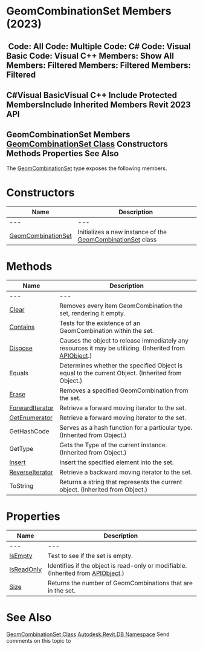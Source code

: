 # GeomCombinationSet Members (2023)

﻿
 Code: All Code: Multiple Code: C# Code: Visual Basic Code: Visual C++  Members: Show All Members: Filtered Members: Filtered Members: Filtered   
---  
C#Visual BasicVisual C++
Include Protected MembersInclude Inherited Members
Revit 2023 API  
---  
GeomCombinationSet Members  
[GeomCombinationSet Class](854ed2aa-bd22-3352-383f-7a5230f154e5.md "GeomCombinationSet Class") Constructors Methods Properties See Also  
---  
The [GeomCombinationSet](854ed2aa-bd22-3352-383f-7a5230f154e5.md "GeomCombinationSet Class") type exposes the following members.
# Constructors
| Name | Description |
| --- | --- |
| --- | --- | --- |
| [GeomCombinationSet](1dab4021-5704-04db-60b9-ffd0480407a1.md "GeomCombinationSet Constructor") | Initializes a new instance of the [GeomCombinationSet](854ed2aa-bd22-3352-383f-7a5230f154e5.md "GeomCombinationSet Class") class |

# Methods
| Name | Description |
| --- | --- |
| --- | --- | --- |
| [Clear](c1d20eca-bdf5-a753-bc22-145d6f072652.md "Clear Method") | Removes every item GeomCombination the set, rendering it empty. |
| [Contains](2fd2a61a-bb02-1f15-f23b-cc8016aeb142.md "Contains Method") | Tests for the existence of an GeomCombination within the set. |
| [Dispose](7c03212a-b587-1c89-3912-efea0d2619c5.md "Dispose Method") | Causes the object to release immediately any resources it may be utilizing. (Inherited from [APIObject](beb86ef5-39ad-3f0d-0cd9-0c929387a2bb.md "APIObject Class").) |
| Equals | Determines whether the specified Object is equal to the current Object. (Inherited from Object.) |
| [Erase](e0eb2bfa-731a-e0c8-2cc4-b0754c595602.md "Erase Method") | Removes a specified GeomCombination from the set. |
| [ForwardIterator](f669145b-ba48-9386-e839-fbfee96d4224.md "ForwardIterator Method") | Retrieve a forward moving iterator to the set. |
| [GetEnumerator](9dab75f8-c0bd-81de-1c05-c3c48e7c98be.md "GetEnumerator Method") | Retrieve a forward moving iterator to the set. |
| GetHashCode | Serves as a hash function for a particular type.  (Inherited from Object.) |
| GetType | Gets the Type of the current instance. (Inherited from Object.) |
| [Insert](109a97a9-dac8-9853-ba10-8ebef93caad0.md "Insert Method") | Insert the specified element into the set. |
| [ReverseIterator](fd75e1f3-a3bd-24ce-ee16-7074354b88f4.md "ReverseIterator Method") | Retrieve a backward moving iterator to the set. |
| ToString | Returns a string that represents the current object. (Inherited from Object.) |

# Properties
| Name | Description |
| --- | --- |
| --- | --- | --- |
| [IsEmpty](6a8334c7-4372-c8e6-acc5-66fd4d4c5187.md "IsEmpty Property") | Test to see if the set is empty. |
| [IsReadOnly](d516bcd2-a3fd-a578-58f6-f1add979bd07.md "IsReadOnly Property") | Identifies if the object is read-only or modifiable. (Inherited from [APIObject](beb86ef5-39ad-3f0d-0cd9-0c929387a2bb.md "APIObject Class").) |
| [Size](a641f9be-2381-c55a-8a9a-ff824029ad4e.md "Size Property") | Returns the number of GeomCombinations that are in the set. |

# See Also
[GeomCombinationSet Class](854ed2aa-bd22-3352-383f-7a5230f154e5.md "GeomCombinationSet Class")
[Autodesk.Revit.DB Namespace](87546ba7-461b-c646-cbb1-2cb8f5bff8b2.md "Autodesk.Revit.DB Namespace")
Send comments on this topic to 